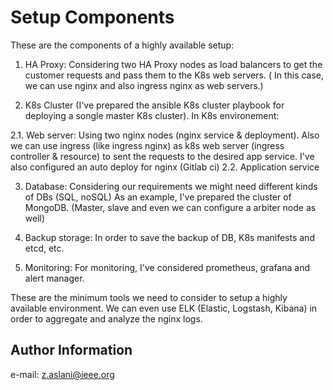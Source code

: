 Setup Components
=========
These are the components of a highly available setup:

1. HA Proxy:
Considering two HA Proxy nodes as load balancers to get the customer requests and pass them to the K8s web servers. ( In this case, we can use nginx and also ingress nginx as web servers.)

2. K8s Cluster (I've prepared the ansible K8s cluster playbook for deploying a songle master K8s cluster).
In K8s environement:

 2.1. Web server:
 Using two nginx nodes (nginx service & deployment). Also we can use ingress (like ingress nginx) as k8s web server (ingress controller & resource) to sent the requests to the desired app service.
 I've also configured an auto deploy for nginx (Gitlab ci)
 2.2. Application service 

3. Database:
Considering our requirements we might need different kinds of DBs (SQL, noSQL)
As an example, I've prepared the cluster of MongoDB. (Master, slave and even we can configure a arbiter node as well)

4. Backup storage:
In order to save the backup of DB, K8s manifests and etcd, etc.

5. Monitoring:
For monitoring, I've considered prometheus, grafana and alert manager.

These are the minimum tools we need to consider to setup a highly available environment.
We can even use ELK (Elastic, Logstash, Kibana) in order to aggregate and analyze the nginx logs.



Author Information
------------------

e-mail: z.aslani@ieee.org

